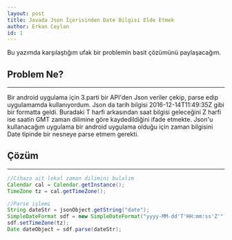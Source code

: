 ```yaml
---
layout: post
title: Javada Json İçerisinden Date Bilgisi Elde Etmek
author: Erkan Ceylan
id: 1
---
```


Bu yazımda karşılaştığım ufak bir problemin basit çözümünü paylaşacağım.

## Problem Ne?
-----
Bir android uygulama için 3.parti bir API'den Json veriler çekip, parse edip uygulamamda kullanıyordum. Json da tarih bilgisi 2016-12-14T11:49:35Z
gibi bir formatta geldi. Buradaki T harfi arkasından saat bilgisi geleceğini Z harfi ise saatin GMT zaman dilimine göre kaydedildiğini ifade etmekte.
Json'u kullanacağım uygulama bir android uygulama olduğu için zaman bilgisini Date tipinde bir nesneye parse etmem gerekti.

## Çözüm
-----

```java
//Cihaza ait lokal zaman dilimini bulalım
Calendar cal = Calendar.getInstance();
TimeZone tz = cal.getTimeZone();

//Parse işlemi
String dateStr = jsonObject.getString("date");
SimpleDateFormat sdf = new SimpleDateFormat("yyyy-MM-dd'T'HH:mm:ss'Z'");
sdf.setTimeZone(tz);
Date dateObject = sdf.parse(dateStr);
```

